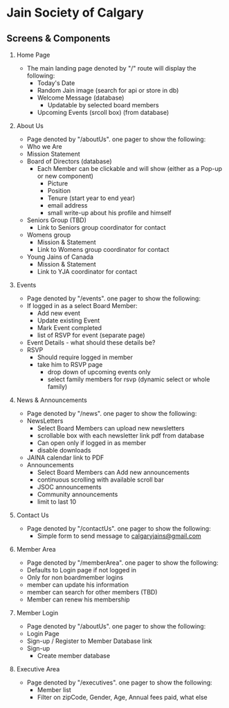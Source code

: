 # Jain Society of Calgary

## Screens & Components

1. Home Page
   * The main landing page denoted by "/" route will display the following:
     * Today's Date
     * Random Jain image (search for api or store in db)
     * Welcome Message (database)
       * Updatable by selected board members
     * Upcoming Events (srcoll box) (from database)
  

2. About Us
   * Page denoted by "/aboutUs". one pager to show the following:
   * Who we Are
   * Mission Statement
   * Board of Directors (database)
     * Each Member can be clickable and will show (either as a Pop-up or new component)
       * Picture
       * Position
       * Tenure (start year to end year)
       * email address
       * small write-up about his profile and himself
   * Seniors Group (TBD)
     * Link to Seniors group coordinator for contact
   * Womens group
     * Mission & Statement
     * Link to Womens group coordinator for contact
   * Young Jains of Canada
     * Mission & Statement
     * Link to YJA coordinator for contact

3. Events
   * Page denoted by "/events". one pager to show the following:
   * If logged in as a select Board Member:
     * Add new event
     * Update existing Event
     * Mark Event completed
     * list of RSVP for event (separate page)
   * Event Details - what should these details be?
   * RSVP
     * Should require logged in member
     * take him to RSVP page
       * drop down of upcoming events only
       * select family members for rsvp (dynamic select or whole family)

4. News & Announcements
   * Page denoted by "/news". one pager to show the following:
   * NewsLetters
     * Select Board Members can upload new newsletters
     * scrollable box with each newsletter link pdf from database
     * Can open only if logged in as member
     * disable downloads
   * JAINA calendar link to PDF
   * Announcements
     * Select Board Members can Add new announcements
     * continuous scrolling with available scroll bar
     * JSOC announcements
     * Community announcements
     * limit to last 10

5. Contact Us
   * Page denoted by "/contactUs". one pager to show the following:
     * Simple form to send message to calgaryjains@gmail.com

6. Member Area
   * Page denoted by "/memberArea". one pager to show the following:
   * Defaults to Login page if not logged in 
   * Only for non boardmember logins
   * member can update his information
   * member can search for other members (TBD)
   * Member can renew his membership

7. Member Login
   * Page denoted by "/aboutUs". one pager to show the following:
   * Login Page
   * Sign-up / Register to Member Database link
   * Sign-up
     * Create member database

8. Executive Area
   * Page denoted by "/executives". one pager to show the following:
     * Member list
     * Filter on zipCode, Gender, Age, Annual fees paid, what else


